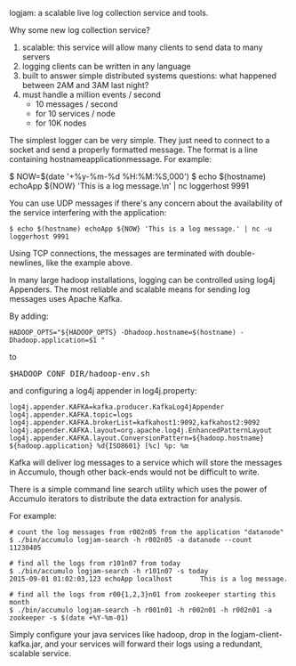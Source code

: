 <!--
Licensed to the Apache Software Foundation (ASF) under one or more
contributor license agreements.  See the NOTICE file distributed with
this work for additional information regarding copyright ownership.
The ASF licenses this file to You under the Apache License, Version 2.0
(the "License"); you may not use this file except in compliance with
the License.  You may obtain a copy of the License at

    http://www.apache.org/licenses/LICENSE-2.0

Unless required by applicable law or agreed to in writing, software
distributed under the License is distributed on an "AS IS" BASIS,
WITHOUT WARRANTIES OR CONDITIONS OF ANY KIND, either express or implied.
See the License for the specific language governing permissions and
limitations under the License.
-->

logjam: a scalable live log collection service and tools.

Why some new log collection service?

1. scalable: this service will allow many clients to send data to many servers
1. logging clients can be written in any language
1. built to answer simple distributed systems questions: what happened between 2AM and 3AM last night?
1. must handle a million events / second
	* 10 messages / second
	* for 10 services / node
	* for 10K nodes

The simplest logger can be very simple.  They just need to connect to a socket and send a properly formatted message. The format is a line containing hostname<space>application<space>message. For example:

   $ NOW=$(date '+%y-%m-%d %H:%M:%S,000')
   $ echo $(hostname) echoApp ${NOW} 'This is a log message.\n' | nc loggerhost 9991

You can use UDP messages if there's any concern about the availability of the service interfering with the application:

	$ echo $(hostname) echoApp ${NOW} 'This is a log message.' | nc -u loggerhost 9991

Using TCP connections, the messages are terminated with double-newlines, like the example above.

In many large hadoop installations, logging can be controlled using log4j Appenders. The most reliable and scalable means for sending log messages uses Apache Kafka.

By adding:

    HADOOP_OPTS="${HADOOP_OPTS} -Dhadoop.hostname=$(hostname) -Dhadoop.application=$1 "

to <pre>$HADOOP_CONF_DIR/hadoop-env.sh</pre> and configuring a log4j appender in log4j.property: 

	log4j.appender.KAFKA=kafka.producer.KafkaLog4jAppender
	log4j.appender.KAFKA.topic=logs
	log4j.appender.KAFKA.brokerList=kafkahost1:9092,kafkahost2:9092
	log4j.appender.KAFKA.layout=org.apache.log4j.EnhancedPatternLayout
	log4j.appender.KAFKA.layout.ConversionPattern=${hadoop.hostname} ${hadoop.application} %d{ISO8601} [%c] %p: %m

Kafka will deliver log messages to a service which will store the messages in Accumulo, though other back-ends would not be difficult to write.

There is a simple command line search utility which uses the power of Accumulo iterators to distribute the data extraction for analysis.

For example:

	# count the log messages from r002n05 from the application "datanode"
	$ ./bin/accumulo logjam-search -h r002n05 -a datanode --count
	11230405

	# find all the logs from r101n07 from today
	$ ./bin/accumulo logjam-search -h r101n07 -s today
	2015-09-01 01:02:03,123	echoApp localhost		This is a log message.
	
	# find all the logs from r00{1,2,3}n01 from zookeeper starting this month
	$ ./bin/accumulo logjam-search -h r001n01 -h r002n01 -h r002n01 -a zookeeper -s $(date +%Y-%m-01)

Simply configure your java services like hadoop, drop in the logjam-client-kafka.jar, and your services will forward their logs using a redundant, scalable service.


